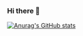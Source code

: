 ### Hi there 👋

[![Anurag's GitHub stats](https://github-readme-stats.vercel.app/api?username=jonnytran)](https://github.com/anuraghazra/github-readme-stats)

<!--
**JonnyTran/JonnyTran** is a ✨ _special_ ✨ repository because its `README.md` (this file) appears on your GitHub profile.

Here are some ideas to get you started:

- 🔭 I’m currently working on ...
- 🌱 I’m currently learning ...
- 👯 I’m looking to collaborate on ...
- 🤔 I’m looking for help with ...
- 💬 Ask me about ...
- 📫 How to reach me: ...
- 😄 Pronouns: ...
- ⚡ Fun fact: ...
-->
